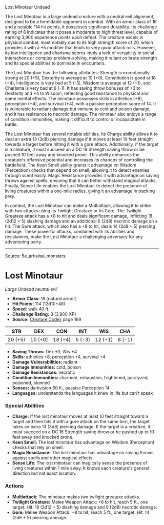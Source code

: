 <MonsterName/>Lost Minotaur</MonsterName>
<CreatureType/>Undead</CreatureType>

<summary>The Lost Minotaur is a large undead creature with a neutral evil alignment, designed to be a formidable opponent in combat. With an armor class of 16 and a notable 114 hit points, it possesses significant durability. Its challenge rating of 8 indicates that it poses a moderate to high threat level, capable of earning 3,900 experience points upon defeat. The creature excels in physical combat, most notably due to its high strength score of 20, which provides it with a +5 modifier that leads to very good attack rolls. However, its low intelligence and charisma scores imply a lack of versatility in social interactions or complex problem-solving, making it reliant on brute strength and its special abilities to dominate in encounters.</summary>

<detail>

The Lost Minotaur has the following attributes: Strength is exceptionally strong at 20 (+5), Dexterity is average at 10 (+0), Constitution is good at 18 (+4), Intelligence is very bad at 5 (-3), Wisdom is average at 12 (+1), and Charisma is very bad at 8 (-1). It has saving throw bonuses of +3 to Dexterity and +4 to Wisdom, reflecting good resistance to physical and some mental effects. The minotaur possesses skills in athletics (+8), perception (+4), and survival (+4), with a passive perception score of 14. It is vulnerable to radiant damage but immune to cold and poison damage, and it has resistance to necrotic damage. The minotaur also enjoys a range of condition immunities, making it difficult to control or incapacitate in battle.

The Lost Minotaur has several notable abilities. Its Charge ability allows it to deal an extra 13 (3d8) piercing damage if it moves at least 10 feet straight towards a target before hitting it with a gore attack. Additionally, if the target is a creature, it must succeed on a DC 16 Strength saving throw or be pushed 10 feet away and knocked prone. This ability enhances the creature's offensive potential and increases its chances of controlling the battlefield. The Keen Smell ability grants it advantage on Wisdom (Perception) checks that depend on smell, allowing it to detect enemies through scent easily. Magic Resistance provides it with advantage on saving throws against spells, ensuring that it can better withstand magical attacks. Finally, Sense Life enables the Lost Minotaur to detect the presence of living creatures within a one-mile radius, giving it an advantage in tracking prey.

In combat, the Lost Minotaur can make a Multiattack, allowing it to strike with two attacks using its Twilight Greataxe or its Gore. The Twilight Greataxe attack has a +8 to hit and deals significant damage, inflicting 18 (2d12 + 5) slashing damage and an additional 9 (2d8) necrotic damage on a hit. The Gore attack, which also has a +8 to hit, deals 14 (2d8 + 5) piercing damage. These powerful attacks, combined with its abilities and resistances, make the Lost Minotaur a challenging adversary for any adventuring party.</detail>



---

Source: 5e_artisinal_monsters

# Lost Minotaur

*Large* *Undead* *neutral evil*

- **Armor Class:** 16 (natural armor)
- **Hit Points:** 114 (12d10+48)
- **Speed:** walk 40 ft.
- **Challenge Rating:** 8 (3,900 XP)
- **Source:** [Creature Codex](https://koboldpress.com/kpstore/product/creature-codex-for-5th-edition-dnd) page 169

| STR | DEX | CON | INT | WIS | CHA |
| --- | --- | --- | --- | --- | --- |
| 20 (+5) | 10 (+0) | 18 (+4) | 5 (-3) | 12 (+1) | 8 (-1) |

- **Saving Throws**: Dex +3, Wis +4
- **Skills:** athletics +8, perception +4, survival +4
- **Damage Vulnerabilities:** radiant
- **Damage Immunities:** cold, poison
- **Damage Resistances:** necrotic
- **Condition Immunities:** charmed, exhaustion, frightened, paralyzed, poisoned, stunned
- **Senses:** darkvision 60 ft., passive Perception 14
- **Languages:** understands the languages it knew in life but can't speak

### Special Abilities

- **Charge:** If the lost minotaur moves at least 10 feet straight toward a target and then hits it with a gore attack on the same turn, the target takes an extra 13 (3d8) piercing damage. If the target is a creature, it must succeed on a DC 16 Strength saving throw or be pushed up to 10 feet away and knocked prone.
- **Keen Smell:** The lost minotaur has advantage on Wisdom (Perception) checks that rely on smell.
- **Magic Resistance:** The lost minotaur has advantage on saving throws against spells and other magical effects.
- **Sense Life:** The lost minotaur can magically sense the presence of living creatures within 1 mile away. It knows each creature's general direction but not exact location.

### Actions

- **Multiattack:** The minotaur makes two twilight greataxe attacks.
- **Twilight Greataxe:** Melee Weapon Attack: +8 to hit, reach 5 ft., one target. Hit: 18 (2d12 + 5) slashing damage and 9 (2d8) necrotic damage.
- **Gore:** Melee Weapon Attack: +8 to hit, reach 5 ft., one target. Hit: 14 (2d8 + 5) piercing damage.




